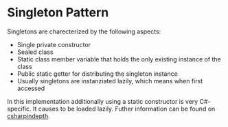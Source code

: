 # Singleton Pattern

Singletons are charecterized by the following aspects:
- Single private constructor
- Sealed class
- Static class member variable that holds the only existing instance of the class
- Public static getter for distributing the singleton instance
- Usually singletons are instanziated lazily, which means when first accessed

In this implementation additionally using a static constructor is very C#-specific. It causes to be loaded lazily. Futher information can be found on [csharpindepth](http://csharpindepth.com/Articles/General/Singleton.aspx).
